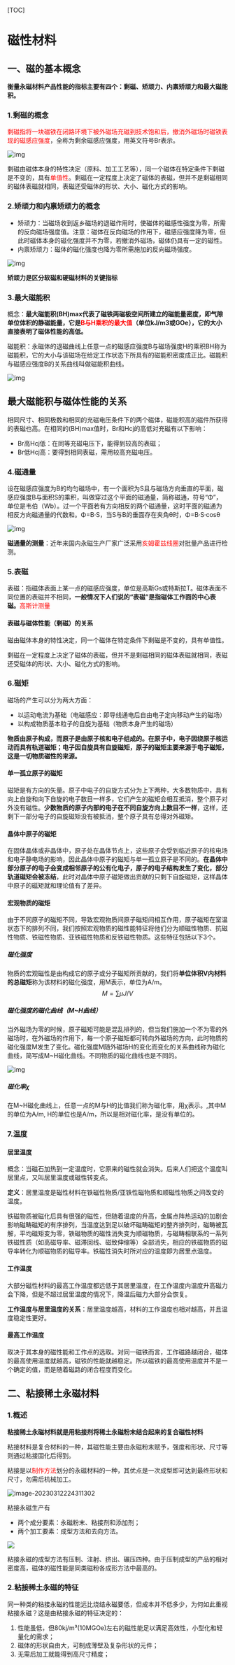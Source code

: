 [TOC]

# 磁性材料

## 一、磁的基本概念

**衡量永磁材料产品性能的指标主要有四个：剩磁、矫顽力、内禀矫顽力和最大磁能积。**



### 1.剩磁的概念

<span style="color:red">剩磁指将一块磁铁在闭路环境下被外磁场充磁到技术饱和后，撤消外磁场时磁铁表现的磁感应强度</span>，全称为剩余磁感应强度，用英文符号Br表示。

![img](https://pic1.zhimg.com/80/v2-e93c205c76fabfff9ceb528b569bbf04_720w.webp)

剩磁由磁体本身的特性决定（原料、加工工艺等），同一个磁体在特定条件下剩磁是不变的，具有<span style="color:red">单值性</span>。剩磁在一定程度上决定了磁体的表磁，但并不是剩磁相同的磁体表磁就相同，表磁还受磁体的形状、大小、磁化方式的影响。

### 2.矫顽力和内禀矫顽力的概念

- 矫顽力：当磁场收到返乡磁场的退磁作用时，使磁体的磁感性强度为零，所需的反向磁场强度值。注意：磁体在反向磁场的作用下，磁感应强度降为零，但此时磁体本身的磁化强度并不为零，若撤消外磁场，磁体仍具有一定的磁性。
- 内禀矫顽力：磁体的磁化强度也降为零所需施加的反向磁场强度。

![img](https://picx.zhimg.com/80/v2-49f5a283d6e2c5400a109ca5cb96965a_720w.webp?source=d16d100b)

**矫顽力是区分软磁和硬磁材料的关键指标**

### 3.最大磁能积

概念：**最大磁能积(BH)max代表了磁铁两磁极空间所建立的磁能量密度，即气隙单位体积的静磁能量，它是<span style="color:red">B与H乘积的最大值</span>（单位kJ/m3或GOe），它的大小直接表明了磁体性能的高低。**

磁能积：永磁体的退磁曲线上任意一点的磁感应强度B与磁场强度H的乘积BH称为磁能积，它的大小与该磁场在给定工作状态下所具有的磁能积密度成正比。磁能积与磁感应强度B的关系曲线叫做磁能积曲线。

![img](https://pic1.zhimg.com/80/v2-bf0a0250ecbda341c98e081150a2d79f_720w.webp?source=d16d100b)

## 最大磁能积与磁体性能的关系

相同尺寸、相同极数和相同的充磁电压条件下的两个磁体，磁能积高的磁件所获得的表磁也高。在相同的(BH)max值时，Br和Hcj的高低对充磁有以下影响：

- Br高Hcj低：在同等充磁电压下，能得到较高的表磁；
- Br低Hcj高：要得到相同表磁，需用较高充磁电压。

### 4.磁通量

设在磁感应强度为B的均匀磁场中，有一个面积为S且与磁场方向垂直的平面，磁感应强度B与面积S的乘积，叫做穿过这个平面的磁通量，简称磁通，符号“Φ”，单位是韦伯（Wb）。过一个平面若有方向相反的两个磁通量，这时平面的磁通为相反方向磁通量的代数和。Φ=B·S，当S与B的垂面存在夹角θ时，Φ=B·S·cosθ

![img](https://picx.zhimg.com/80/v2-ae5bdb55386517149c23699658ccfe01_720w.webp?source=d16d100b)

**磁通量的测量**：近年来国内永磁生产厂家广泛采用<span style="color:red">亥姆霍兹线圈</span>对批量产品进行检测。

### 5.表磁

表磁：指磁体表面上某一点的磁感应强度，单位是高斯Gs或特斯拉T。磁体表面不同位置的表磁并不相同，**一般情况下人们说的“表磁”是指磁体工作面的中心表磁。**<span style="color:red">高斯计测量</span>

#### 表磁与磁体性能（剩磁）的关系

磁由磁体本身的特性决定，同一个磁体在特定条件下剩磁是不变的，具有单值性。

剩磁在一定程度上决定了磁体的表磁，但并不是剩磁相同的磁体表磁就相同，表磁还受磁体的形状、大小、磁化方式的影响。

### 6.磁矩

磁场的产生可以分为两大方面：

- 以运动电流为基础（电磁感应：即导线通电后自由电子定向移动产生的磁场）
- 以构成物质基本粒子的自旋为基础（物质本身产生的磁场）

**物质由原子构成，而原子是由原子核和电子组成的。在原子中，电子因绕原子核运动而具有轨道磁矩；电子因自旋具有自旋磁矩，原子的磁矩主要来源于电子磁矩，这是一切物质磁性的来源。**

#### 单一孤立原子的磁矩

磁矩是有方向的矢量。原子中电子的自旋方式分为上下两种，大多数物质中，具有向上自旋和向下自旋的电子数目一样多，它们产生的磁矩会相互抵消，整个原子对外没有磁性。**少数物质的原子内部的电子在不同自旋方向上数目不一样**，这样，还剩下一部分电子的自旋磁矩没有被抵消，整个原子具有总得对外磁矩。

#### 晶体中原子的磁矩

在固体晶体或非晶体中，原子处在晶体节点上，这些原子会受到临近原子的核电场和电子静电场的影响，因此晶体中原子的磁矩与单一孤立原子是不同的。**在晶体中部分原子的电子会变成相邻原子的公有化电子，原子的电子结构发生了变化，部分轨道磁矩会被冻结**，此时对晶体中原子磁矩做出贡献的只剩下自旋磁矩，这样晶体中原子的磁矩就和理论值有了差异。

#### 宏观物质的磁矩

由于不同原子的磁矩不同，导致宏观物质间原子磁矩间相互作用，原子磁矩在室温状态下的排列不同，我们按照宏观物质的磁性能特征将他们分为顺磁性物质、抗磁性物质、铁磁性物质、亚铁磁性物质和反铁磁性物质。这些特征包括以下3个。

##### 磁化强度

物质的宏观磁性是由构成它的原子或分子磁矩所贡献的，我们将**单位体积V内材料的总磁矩**称为该材料的磁化强度，用M表示，单位为A/m。
$$
M=∑μJ /V
$$

##### 磁化强度的磁化曲线（M~H曲线）

当外磁场为零的时候，原子磁矩可能是混乱排列的，但当我们施加一个不为零的外磁场时，在外磁场的作用下，每一个原子磁矩都可转向外磁场的方向，此时物质的磁化强度M发生了变化。磁化强度M随外磁场H的变化而变化的关系曲线称为磁化曲线，简写成M~H磁化曲线。不同物质的磁化曲线也是不同的。

![img](https://pica.zhimg.com/80/v2-1e9c8d62aed5ddad4a45534eb44df940_720w.webp?source=d16d100b)

##### 磁化率χ

在M~H磁化曲线上，任意一点的M与H的比值我们称为磁化率，用χ表示。,其中M的单位为A/m, H的单位也是A/m，所以是相对磁化率，是没有单位的。

### 7.温度

#### 居里温度

概念：当磁石加热到一定温度时，它原来的磁性就会消失。后来人们把这个温度叫居里点，又叫居里温度或磁性转变点。

**定义**：居里温度是磁性材料在铁磁性物质/亚铁性磁物质和顺磁性物质之间改变的温度。

铁磁物质被磁化后具有很强的磁性，但随着温度的升高，金属点阵热运动的加剧会影响磁畴磁矩的有序排列，当温度达到足以破坏磁畴磁矩的整齐排列时，磁畴被瓦解，平均磁矩变为零，铁磁物质的磁性消失变为顺磁物质，与磁畴相联系的一系列铁磁性质（如高磁导率、磁滞回线、磁致伸缩等）全部消失，相应的铁磁物质的磁导率转化为顺磁物质的磁导率。铁磁性消失时所对应的温度即为居里点温度。

#### 工作温度

大部分磁性材料的最高工作温度都远低于其居里温度，在工作温度内温度升高磁力会下降，但是不超过居里温度的情况下，降温后磁力大部分会恢复。

**工作温度与居里温度的关系**：居里温度越高，材料的工作温度也相对越高，并且温度稳定性更好。

#### 最高工作温度

取决于其本身的磁性能和工作点的选取。对同一磁铁而言，工作磁路越闭合，磁体的最高使用温度就越高，磁铁的性能就越稳定。所以磁铁的最高使用温度并不是一个确定的值，而是随着磁路的闭合程度而变化。

## 二、粘接稀土永磁材料

### 1.概述

**粘接稀土永磁材料就是用粘接剂将稀土永磁粉末结合起来的复合磁性材料**

粘接材料是复合材料的一种，其磁性能主要由永磁粉末赋予，强度和形状、尺寸等则通过粘接固化后得到。

粘接是以<span style="color:red">制作方法</span>划分的永磁材料的一种，其优点是一次成型即可达到最终形状和尺寸，勿需后机械加工。

![image-20230312224311302](https://cdn.jsdelivr.net/gh/1253576859/picgo/img/202303122243342.png)

粘接永磁生产有

- 两个成分要素：永磁粉末、粘接剂和添加剂；
- 两个加工要素：成型方法和去向方法。

![](https://cdn.jsdelivr.net/gh/1253576859/picgo/img/202303122242329.png)

粘接永磁的成型方法有压制、注射、挤出、碾压四种。由于压制成型的产品的相对密度高，磁体的磁性能是同类磁粉各成形方法中最高的。

### 2.粘接稀土永磁的特征

同一种类的粘接永磁的性能远比烧结永磁要低，但成本并不低多少，为何如此重视粘接永磁？这是由粘接永磁的特征决定的：

1. 性能虽低，但80kj/m³(10MGOe)左右的磁性能足以满足高效性，小型化和轻量化的需求；
2. 磁体的形状自由大，可制成薄壁及复杂形状的元件；
3. 无需后加工就能得到高尺寸精度；









































































